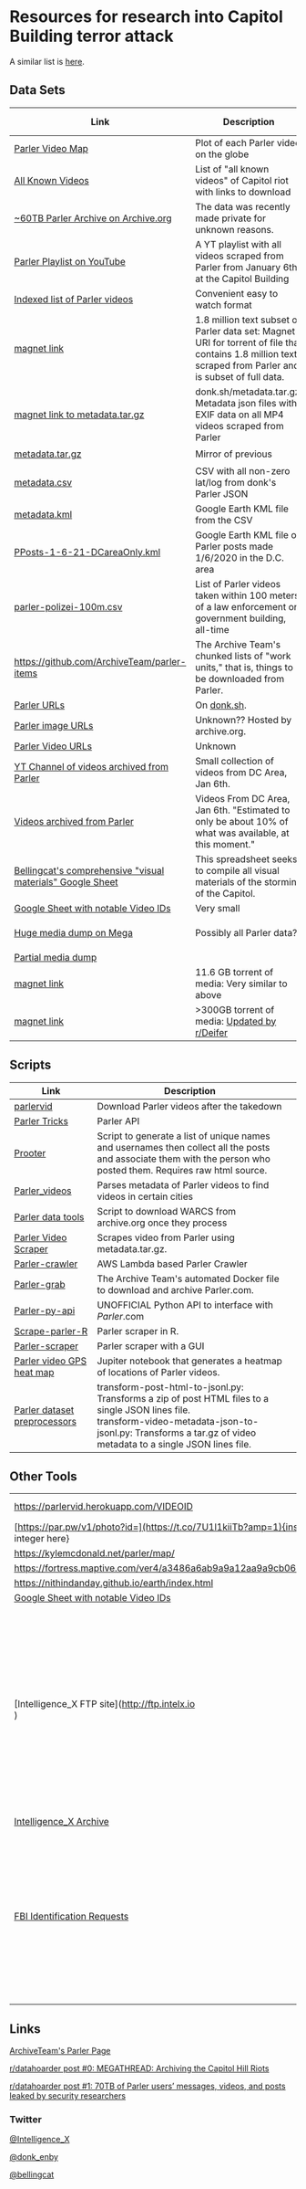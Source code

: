 #  Resources for research into Capitol Building terror attack

A similar list is [here](https://gist.github.com/Parler-Analysis/2c023fd2e053fba5bc85b09209f606eb).

## Data Sets



| Link                                                         | Description                                                  | Media Types                   | Up?      |
| ------------------------------------------------------------ | ------------------------------------------------------------ | ----------------------------- | -------- |
| [Parler Video Map](https://parlervid.herokuapp.com/)         | Plot of each Parler video on the globe                       | &#128506;                     | &#9989;  |
| [All Known Videos](https://capitol-hill-riots.s3.us-east-1.wasabisys.com/directory.html) | List of "all known videos" of Capitol riot with links to download | &#127909;                     | &#9989;  |
| [~60TB Parler Archive on Archive.org](https://archive.org/details/parler-com) | The data was recently  made private for unknown reasons.     | &#127909; &#128506; &#9993;📑  | &#10060; |
| [Parler Playlist on YouTube](https://www.youtube.com/playlist?list=PLq6cQ--4f90ja7xShfORhnlvnvHaG05zj) | A YT playlist with all videos scraped from Parler from January 6th at the Capitol Building | &#127909;                     | &#9989;  |
| [Indexed list of Parler videos](https://www.tommycarstensen.com/terrorism/index.html) | Convenient easy to watch format                              | &#127909;  &#9993;📑           | &#9989;  |
| [magnet link](https://tinyurl.com/y68osonj)                  | 1.8 million text subset of Parler data set: Magnet URI for torrent of file that contains 1.8 million texts scraped from Parler and is subset of full data. | &#9993;                       | &#9989;  |
| [magnet link to metadata.tar.gz](https://tinyurl.com/y55kumqo) | donk.sh/metadata.tar.gz: Metadata json files with EXIF data on all MP4 videos scraped from Parler | &#128506; 📑                   | &#9989;  |
| [metadata.tar.gz](https://t.co/2ST86SfaYK?amp=1)             | Mirror of previous                                           | &#128506; 📑                   | &#9989;  |
| [metadata.csv](https://gofile.io/d/p8RxUC)                   | CSV with all non-zero lat/log from donk's Parler JSON        | 📑 &#128506;                   | &#9785;  |
| [metadata.kml](https://gofile.io/d/WVmqhR)                   | Google Earth KML file from the CSV                           | &#128506;                     | &#9785;  |
| [PPosts-1-6-21-DCareaOnly.kml](https://gofile.io/d/DsUUte)   | Google Earth KML file of Parler posts made 1/6/2020 in the D.C. area | &#128506;                     | &#9785;  |
| [parler-polizei-100m.csv](https://gofile.io/d/zKTsWr)        | List of Parler videos taken within 100 meters of a law enforcement or government building, all-time | &#128506;                     | &#9785;  |
| https://github.com/ArchiveTeam/parler-items                  | The Archive Team's chunked lists of "work units," that is, things to be downloaded from Parler. | 📑                             | &#9989;  |
| [Parler URLs](http://donk.sh/06d639b2-0252-4b1e-883b-f275eff7e792/) | On [donk.sh](donk.sh).                                       | 📑                             | &#9785;  |
| [Parler image URLs](https://web.archive.org/web/timemap/?url=https%3A%2F%2Fimage-cdn.parler.com%2F&matchType=prefix&collapse=urlkey&output=json&fl=original%2Cuniqcount&filter=!statuscode%3A%5B45%5D) | Unknown?? Hosted by archive.org.                             | 📑                             | &#9785;  |
| [Parler Video URLs](https://irc.gammaspectra.live/eaa6fa678444b5f4/videos.txt) | Unknown                                                      | 📑                             | &#9989;  |
| [YT Channel of videos archived from Parler](https://www.youtube.com/channel/UCZk6IiAVk2QwOdljEAYCPLw) | Small collection of videos from DC Area, Jan 6th.            | &#127909;                     | &#9989;  |
| [Videos archived from Parler](https://mega.nz/file/Pkk2VSRT#x-Gnl1-FddGwHumBXAGsCJ2FL1VHE-Y-u2SFW48KpeQ) | Videos From DC Area, Jan 6th. "Estimated to only be about 10% of what was available, at this moment." | &#127909;                     | &#9989;  |
| [Bellingcat's comprehensive "visual materials" Google Sheet](https://docs.google.com/spreadsheets/u/1/d/e/2PACX-1vS9NhHXZYwGJRo9iZG27X-lVK7MKauayFBEmXgXZZYWAkuRRDRgfUJJ8XC-uM_V_1_ilmy7CSWerwCU/pubhtml#) | This spreadsheet seeks to compile all visual materials of the storming of the Capitol. | 📑                             | &#9989;  |
| [Google Sheet with notable Video IDs](https://docs.google.com/spreadsheets/d/1ThPUH5HgTcVKCoyfr2oJ21AWKTGq-dR-cRZjPOER-Q0/edit#gid=0) | Very small                                                   | 📑                             | &#9989;  |
| [Huge media dump on Mega](https://mega.nz/folder/30MlkQib#RDOaGzmtFEHkxSYBaJSzVA) | Possibly all Parler data?                                    | 📑&#127909; &#128506; &#9993;📑 | &#9989;  |
| [Partial media dump](https://lilprincess.tk/storage/capitol_riots/) |                                                              | &#127909;                     | &#9989;  |
| [magnet link](https://tinyurl.com/y427weer)                  | 11.6 GB torrent of media: Very similar to above              | &#127909;                     | &#9989;  |
| [magnet link](https://tinyurl.com/y5w2d8bt)                  | >300GB torrent of media: [Updated by r/Deifer](https://www.reddit.com/r/DataHoarder/comments/krx449/megathread_archiving_the_capitol_hill_riots/gie879c/) | &#127909; &#128506; &#9993;📑  | &#9989;  |

## Scripts

| Link                                                         | Description                                                  |      |
| ------------------------------------------------------------ | ------------------------------------------------------------ | ---- |
| [parlervid](https://github.com/notnullgames/parlervid)       | Download Parler videos after the takedown                    |      |
| [Parler Tricks](https://github.com/d0nk/parler-tricks)       | Parler API                                                   |      |
| [Prooter](https://github.com/billstrobl/Prooter)             | Script to generate a list of unique names and usernames then collect all the posts and associate them with the person who posted them. Requires raw html source. |      |
| [Parler_videos](https://github.com/gemstone726/Parler_videos) | Parses metadata of Parler videos to find videos in certain cities |      |
| [Parler data tools](https://github.com/ozywog/parler-data-tools) | Script to download WARCS from archive.org once they process  |      |
| [Parler Video Scraper](https://github.com/Nithindanday/parlervideoscraper) | Scrapes video from Parler using metadata.tar.gz.             |      |
| [Parler-crawler](https://github.com/boriaki000/parler-crawler) | AWS Lambda based Parler Crawler                              |      |
| [Parler-grab](https://github.com/ArchiveTeam/parler-grab)    | The Archive Team's automated Docker file to download and archive Parler.com. |      |
| [Parler-py-api](https://github.com/KonradIT/parler-py-api)   | UNOFFICIAL Python API to interface with *Parler*.com         |      |
| [Scrape-parler-R](https://github.com/inh2102/scrape-parler-R) | Parler scraper in R.                                         |      |
| [Parler-scraper](https://github.com/daniel-centore/ParlerScraper) | Parler scraper with a GUI                                    |      |
| [Parler video GPS heat map](https://gist.github.com/kylemcdonald/8fdabd6526924012c1f5afe538d7dc09) | Jupiter notebook that generates a heatmap of locations of Parler videos. |      |
| [Parler dataset preprocessors](https://gitlab.com/-/snippets/2060956) | transform-post-html-to-jsonl.py: Transforms a zip of post HTML files to a single JSON lines file.<br>transform-video-metadata-json-to-jsonl.py: Transforms a tar.gz of video metadata to a single JSON lines file. |      |

## Other Tools

|                                                              |                                                              |      |
| ------------------------------------------------------------ | ------------------------------------------------------------ | ---- |
| https://parlervid.herokuapp.com/VIDEOID                      | Put in any Parler video ID to download the video.            |      |
| [https://par.pw/v1/photo?id=](https://t.co/7U1l1kiiTb?amp=1){insert sequential integer here} | Same but for images.                                         |      |
| https://kylemcdonald.net/parler/map/                         | Map                                                          |      |
| https://fortress.maptive.com/ver4/a3486a6ab9a9a12aa9a9cb067839079c/410491 | Map                                                          |      |
| https://nithindanday.github.io/earth/index.html              | Map                                                          |      |
| [Google Sheet with notable Video IDs](https://docs.google.com/spreadsheets/d/1ThPUH5HgTcVKCoyfr2oJ21AWKTGq-dR-cRZjPOER-Q0/edit#gid=0) |                                                              |      |
| [Intelligence_X FTP site](http://ftp.intelx.io <br/>)        | Intelligence X <br/> @_IntelligenceX <br/> 🚨 <br/> We just set up a secure public FTP to submit any pictures & videos from todays events at the Capitol. Any submitted content will be archived and publicly shared.  <br/> 🚨 <br/> <br/> <br/> Host: http://ftp.intelx.io <br/> User: Capitol <br/> Password is blank <br/> Port: (default, 21 for insecure, 990 for TLS) <br/> |      |
| [Intelligence_X Archive](https://intelx.io/?did=814b39fe-ad98-45a1-9f44-0346bc9f9b94) | Click "tree view"                                            |      |
| [FBI Identification Requests](https://t.co/o9rDVDsk5S?amp=1) | Do you see anyone you recognize? The [#FBI](https://twitter.com/hashtag/FBI?src=hashtag_click) is still seeking information to help identify individuals who actively instigated violence on January 6 in Washington, D.C. Visit [http://ow.ly/skY550D3JL1](https://t.co/o9rDVDsk5S?amp=1) to see images from current cases, and submit tips to [http://fbi.gov/USCapitol](https://t.co/buMd8vYXzH?amp=1). |      |

## Links

[ArchiveTeam's Parler Page](http://archiveteam.org/index.php?title=Parler)

[r/datahoarder post #0: MEGATHREAD: Archiving the Capitol Hill Riots](https://www.reddit.com/r/DataHoarder/comments/krx449/megathread_archiving_the_capitol_hill_riots/) 

[r/datahoarder post #1: 70TB of Parler users’ messages, videos, and posts leaked by security researchers](https://cybernews.com/news/70tb-of-parler-users-messages-videos-and-posts-leaked-by-security-researchers/)

### Twitter

[@Intelligence_X](https://twitter.com/_IntelligenceX)

[@donk_enby](https://twitter.com/donk_enby?lang=en)

[@bellingcat](https://twitter.com/bellingcat)
